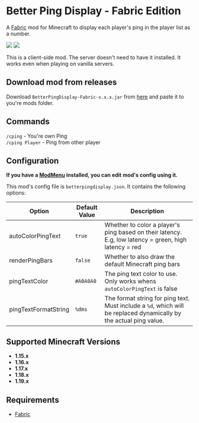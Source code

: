 # Better Ping Display - Fabric Edition

A [Fabric](https://fabricmc.net/) mod for Minecraft to display each player's ping in the player list as a number.

![](https://i.imgur.com/HTrH0i2.png)
![](https://share.razuuu.de/i/J.dxERL.png)

This is a client-side mod. The server doesn't need to have it installed. It works even when playing on vanilla servers.

## Download mod from releases

Download `BetterPingDisplay-Fabric-x.x.x.jar` from [here](https://github.com/Razuuu/better-ping-display-fabric/releases) and paste it to you're mods folder.

## Commands
`/cping` - You're own Ping  
`/cping Player` - Ping from other player

## Configuration

__If you have a [ModMenu](https://modrinth.com/mod/modmenu) installed, you can edit mod's config using it.__

This mod's config file is `betterpingdisplay.json`. It contains the following options:

| Option  | Default Value  | Description  |
|---|---|---|
| autoColorPingText  | `true` | Whether to color a player's ping based on their latency. E.g, low latency = green, high latency = red |
| renderPingBars  | `false` | Whether to also draw the default Minecraft ping bars  |
| pingTextColor  | `#A0A0A0`  | The ping text color to use. Only works whens `autoColorPingText` is false |
| pingTextFormatString | `%dms` | The format string for ping text. Must include a `%d`, which will be replaced dynamically by the actual ping value.

## Supported Minecraft Versions
* **1.15.x**
* **1.16.x**
* **1.17.x**
* **1.18.x**
* **1.19.x**

## Requirements
* [Fabric](https://fabricmc.net/)
